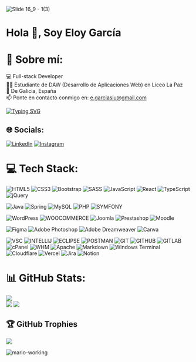 ![Slide 16_9 - 1(3)](https://github.com/user-attachments/assets/1da58e25-692f-429d-b0a8-179a9a9e92fd)

# Hola 👋, Soy Eloy García
# 💫 Sobre mí:
💻 Full-stack Developer<br>👨‍💻 Estudiante de DAW (Desarrollo de Aplicaciones Web) en Liceo La Paz<br>📍 De Galicia, España<br>📫 Ponte en contacto conmigo en: e.garciasiu@gmail.com<br>

[![Typing SVG](https://readme-typing-svg.demolab.com?font=Fira+Code&size=18&pause=1000&random=false&width=435&lines=Portfolio%3A+https%3A%2F%2Fe7oy.github.io)](https://e7oy.github.io)

## 🌐 Socials:
[![LinkedIn](https://img.shields.io/badge/LinkedIn-%230077B5.svg?logo=linkedin&logoColor=white)](https://www.linkedin.com/in/eloy-garcia-martinez-189525208/) 
[![Instagram](https://img.shields.io/badge/Instagram-%230077B5.svg?logo=Instagram&logoColor=white)](https://www.instagram.com/eloygarciaaa_/) 


# 💻 Tech Stack:
![HTML5](https://img.shields.io/badge/html5-%23E34F26.svg?style=for-the-badge&logo=html5&logoColor=white) ![CSS3](https://img.shields.io/badge/css3-%231572B6.svg?style=for-the-badge&logo=css3&logoColor=white) ![Bootstrap](https://img.shields.io/badge/bootstrap-%238511FA.svg?style=for-the-badge&logo=bootstrap&logoColor=white) ![SASS](https://img.shields.io/badge/SASS-hotpink.svg?style=for-the-badge&logo=SASS&logoColor=white) ![JavaScript](https://img.shields.io/badge/javascript-000000.svg?style=for-the-badge&logo=javascript&logoColor=%23F7DF1E) ![React](https://img.shields.io/badge/react-58C5E2.svg?style=for-the-badge&logo=react&logoColor=fff) ![TypeScript](https://img.shields.io/badge/typescript-3178C6.svg?style=for-the-badge&logo=typescript&logoColor=fff) ![jQuery](https://img.shields.io/badge/jquery-%230769AD.svg?style=for-the-badge&logo=jquery&logoColor=white) <br/>


![Java](https://img.shields.io/badge/java-%23ED8B00.svg?style=for-the-badge&logo=openjdk&logoColor=white) 
![Spring](https://img.shields.io/badge/spring-%77bc1f.svg?style=for-the-badge&logo=spring&logoColor=white)
![MySQL](https://img.shields.io/badge/mysql-%2300000f.svg?style=for-the-badge&logo=mysql&logoColor=white) 
![PHP](https://img.shields.io/badge/php-878DB8.svg?style=for-the-badge&logo=php&logoColor=white) 
![SYMFONY](https://img.shields.io/badge/symfony-000000.svg?style=for-the-badge&logo=SYMFONY&logoColor=white) 
<br/>

![WordPress](https://img.shields.io/badge/WordPress-%23117AC9.svg?style=for-the-badge&logo=WordPress&logoColor=white) 
![WOOCOMMERCE](https://img.shields.io/badge/WOOCOMMERCE-%23F21E7E.svg?style=for-the-badge&logo=woocommerce&logoColor=white)
![Joomla](https://img.shields.io/badge/joomla-EC3E1B.svg?style=for-the-badge&logo=joomla&logoColor=white) 
![Prestashop](https://img.shields.io/badge/prestashop-%238511FA.svg?style=for-the-badge&logo=prestashop&logoColor=white)
![Moodle](https://img.shields.io/badge/moodle-%23E34F26.svg?style=for-the-badge&logo=moodle&logoColor=white)
<br/>

![Figma](https://img.shields.io/badge/figma-9d56f7.svg?style=for-the-badge&logo=figma&logoColor=white) 
![Adobe Photoshop](https://img.shields.io/badge/adobe%20photoshop-001d34.svg?style=for-the-badge&logo=adobe%20photoshop&logoColor=white) 
![Adobe Dreamweaver](https://img.shields.io/badge/Adobe%20Dreamweaver-FF61F6.svg?style=for-the-badge&logo=Adobe%20Dreamweaver&logoColor=white) 
![Canva](https://img.shields.io/badge/Canva-%2300C4CC.svg?style=for-the-badge&logo=Canva&logoColor=white) 
<br/>

![VSC](https://img.shields.io/badge/visualstudiocode-%231572B6.svg?style=for-the-badge&logo=visualstudiocode&logoColor=white)
![INTELLIJ](https://img.shields.io/badge/intellij-%23000000.svg?style=for-the-badge&logo=visualstudiocode&logoColor=white)
![ECLIPSE](https://img.shields.io/badge/eclipse-%23323330.svg?style=for-the-badge&logo=eclipse&logoColor=white)
![POSTMAN](https://img.shields.io/badge/postman-FF6E3A.svg?style=for-the-badge&logo=postman&logoColor=white)
![GIT](https://img.shields.io/badge/GIT-%23E34F26.svg?style=for-the-badge&logo=GIT&logoColor=white)
![GITHUB](https://img.shields.io/badge/GITHUB-%23323330.svg?style=for-the-badge&logo=github&logoColor=white)
![GITLAB](https://img.shields.io/badge/GITLAB-e34124.svg?style=for-the-badge&logo=gitlab&logoColor=white)
![cPanel](https://img.shields.io/badge/cpanel-%23E34F26.svg?style=for-the-badge&logo=cpanel&logoColor=white)
![WHM](https://img.shields.io/badge/whm-%23E34F26.svg?style=for-the-badge&logo=whm&logoColor=white)
![Apache](https://img.shields.io/badge/apache-%23D42029.svg?style=for-the-badge&logo=apache&logoColor=white) 
![Markdown](https://img.shields.io/badge/markdown-%23000000.svg?style=for-the-badge&logo=markdown&logoColor=white) 
![Windows Terminal](https://img.shields.io/badge/Windows%20Terminal-%234D4D4D.svg?style=for-the-badge&logo=windows-terminal&logoColor=white) 
![Cloudflare](https://img.shields.io/badge/Cloudflare-F38020?style=for-the-badge&logo=Cloudflare&logoColor=white) 
![Vercel](https://img.shields.io/badge/vercel-%23000000.svg?style=for-the-badge&logo=vercel&logoColor=white) 
![Jira](https://img.shields.io/badge/jira-%230A0FFF.svg?style=for-the-badge&logo=jira&logoColor=white) 
![Notion](https://img.shields.io/badge/Notion-%23000000.svg?style=for-the-badge&logo=notion&logoColor=white)


# 📊 GitHub Stats:
![](https://github-readme-streak-stats.herokuapp.com/?user=E7OY&theme=radical&hide_border=false)<br/>
![](https://github-readme-stats.vercel.app/api?username=E7OY&theme=radical&hide_border=false&include_all_commits=true&count_private=false)
![](https://github-readme-stats.vercel.app/api/top-langs/?username=E7OY&theme=radical&hide_border=false&include_all_commits=true&count_private=false&layout=compact)

## 🏆 GitHub Trophies
![](https://github-profile-trophy.vercel.app/?username=E7OY&theme=radical&no-frame=false&no-bg=false&margin-w=4)


![mario-working](https://github.com/user-attachments/assets/4afc1582-db97-42b7-b4e7-2545915dba3f)
